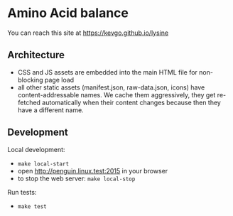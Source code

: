 # Amino Acid balance

You can reach this site at https://kevgo.github.io/lysine

## Architecture

- CSS and JS assets are embedded into the main HTML file for non-blocking page
  load
- all other static assets (manifest.json, raw-data.json, icons) have
  content-addressable names. We cache them aggressively, they get re-fetched
  automatically when their content changes because then they have a different
  name.

## Development

Local development:

- `make local-start`
- open http://penguin.linux.test:2015 in your browser
- to stop the web server: `make local-stop`

Run tests:

- `make test`
